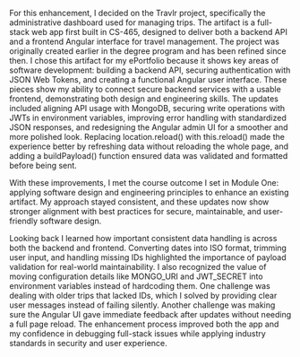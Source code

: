 For this enhancement, I decided on the Travlr project, specifically the administrative dashboard used for managing trips. The artifact is a full-stack web app first built in CS-465, designed to deliver both a backend API and a frontend Angular interface for travel management. The project was originally created earlier in the degree program and has been refined since then. I chose this artifact for my ePortfolio because it shows key areas of software development: building a backend API, securing authentication with JSON Web Tokens, and creating a functional Angular user interface. These pieces show my ability to connect secure backend services with a usable frontend, demonstrating both design and engineering skills. The updates included aligning API usage with MongoDB, securing write operations with JWTs in environment variables, improving error handling with standardized JSON responses, and redesigning the Angular admin UI for a smoother and more polished look. Replacing location.reload() with this.reload() made the experience better by refreshing data without reloading the whole page, and adding a buildPayload() function ensured data was validated and formatted before being sent. 

With these improvements, I met the course outcome I set in Module One: applying software design and engineering principles to enhance an existing artifact. My approach stayed consistent, and these updates now show stronger alignment with best practices for secure, maintainable, and user-friendly software design. 

Looking back I learned how important consistent data handling is across both the backend and frontend. Converting dates into ISO format, trimming user input, and handling missing IDs highlighted the importance of payload validation for real-world maintainability. I also recognized the value of moving configuration details like MONGO_URI and JWT_SECRET into environment variables instead of hardcoding them. One challenge was dealing with older trips that lacked IDs, which I solved by providing clear user messages instead of failing silently. Another challenge was making sure the Angular UI gave immediate feedback after updates without needing a full page reload. The enhancement process improved both the app and my confidence in debugging full-stack issues while applying industry standards in security and user experience. 
